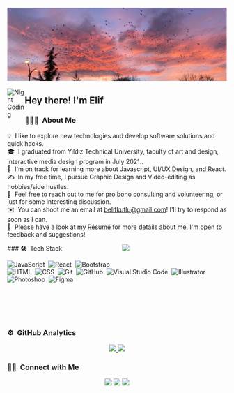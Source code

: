 ![Busra Elif Kutlu Banner](https://github.com/belifkutlu/belifkutlu/blob/main/1500x500.jpeg?raw=true)

<img alt="Night Coding" src="./assets/Hand%20Wave.gif" width='40' align="left"/><h2>Hey there! I'm Elif</h2>

<!-- ## 👋 &nbsp;Hey there! I'm Elif -->

### 👨🏻‍💻 &nbsp;About Me

💡 &nbsp;I like to explore new technologies and develop software solutions and quick hacks.\
🎓 &nbsp;I graduated from Yıldız Technical University, faculty of art and design, interactive media design program in July 2021..\
🌱 &nbsp;I'm on track for learning more about Javascript, UI/UX Design, and React.\
✍️ &nbsp;In my free time, I pursue Graphic Design and Video-editing as hobbies/side hustles.\
💬 &nbsp;Feel free to reach out to me for pro bono consulting and volunteering, or just for some interesting discussion.\
✉️ &nbsp;You can shoot me an email at belifkutlu@gmail.com! I'll try to respond as soon as I can.\
📄 &nbsp;Please have a look at my [Résumé](https://drive.google.com/file/d/1urfCUEfzvjwhgDlkkBwyLfx9jfufMxX2/view?usp=sharing) for more details about me. I'm open to feedback and suggestions!

<img align= "right" width= "240" src= "https://pa1.narvii.com/6580/8098c6e9207376889eeb0532d9f5a0723c4d73f5_hq.gif"/>
### 🛠 &nbsp;Tech Stack


![JavaScript](https://img.shields.io/badge/-JavaScript-05122A?style=flat&logo=javascript)&nbsp;
![React](https://img.shields.io/badge/-React-05122A?style=flat&logo=react)&nbsp;
![Bootstrap](https://img.shields.io/badge/-Bootstrap-05122A?style=flat&logo=bootstrap&logoColor=563D7C)\
![HTML](https://img.shields.io/badge/-HTML-05122A?style=flat&logo=HTML5)&nbsp;
![CSS](https://img.shields.io/badge/-CSS-05122A?style=flat&logo=CSS3&logoColor=1572B6)&nbsp;
![Git](https://img.shields.io/badge/-Git-05122A?style=flat&logo=git)&nbsp;
![GitHub](https://img.shields.io/badge/-GitHub-05122A?style=flat&logo=github)&nbsp;
![Visual Studio Code](https://img.shields.io/badge/-Visual%20Studio%20Code-05122A?style=flat&logo=visual-studio-code&logoColor=007ACC)&nbsp;
![Illustrator](https://img.shields.io/badge/-Illustrator-05122A?style=flat&logo=adobe-illustrator)&nbsp;
![Photoshop](https://img.shields.io/badge/-Photoshop-05122A?style=flat&logo=adobe-photoshop)&nbsp;
![Figma](https://img.shields.io/badge/Figma-F24E1E?style=for-the-badge&logo=figma&logoColor=white)

\
&nbsp;
\
&nbsp;
\
&nbsp;

 
 ### ⚙️ &nbsp;GitHub Analytics


<p align="center">
<a href="https://github.com/belifkutlu">
  <img height="180em" src="https://github-readme-stats-eight-theta.vercel.app/api?username=belifkutlu&show_icons=true&theme=algolia&include_all_commits=true&count_private=true"/>
  <img height="180em" src="https://github-readme-stats-eight-theta.vercel.app/api/top-langs/?username=belifkutlu&layout=compact&langs_count=8&theme=algolia"/>
</a>
</p>

### 🤝🏻 &nbsp;Connect with Me

<p align="center">
<a href="https://www.linkedin.com/in/b%C3%BC%C5%9Fra-elif-kutlu-64a70b187/"><img src="https://img.shields.io/badge/-Elif%20Kutlu-0077B5?style=flat&logo=Linkedin&logoColor=white"/></a>
<a href="mailto:belifkutlu@gmail.com"><img src="https://img.shields.io/badge/-belifkutlu@gmail.com-D14836?style=flat&logo=Gmail&logoColor=white"/></a>
<a href="https://www.behance.net/elifkutlu"><img src="https://img.shields.io/badge/-@elifkutlu-1769FF?style=flat&logo=Behance&logoColor=white"/></a>
</p>

